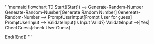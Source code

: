 '''mermaid
flowchart TD
Start([Start]) --> Generate-Random-Number 
Generate-Random-Number[Generate Random Number]
Genereate-Random-Number --> PromptUserIntput[Prompt User for guess]
PromptUserInput --> ValidateInput{Is Input Valid?}
ValidateInput -->|Yes| CheckGuess[check User Guess]







End([End])
'''
